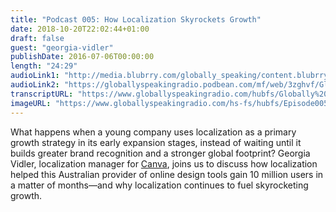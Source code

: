 ```yaml
---
title: "Podcast 005: How Localization Skyrockets Growth"
date: 2018-10-20T22:02:44+01:00
draft: false
guest: "georgia-vidler"
publishDate: 2016-07-06T00:00:00
length: "24:29"
audioLink1: "http://media.blubrry.com/globally_speaking/content.blubrry.com/globally_speaking/Globally_Speaking_005.mp3"
audioLink2: "https://globallyspeakingradio.podbean.com/mf/web/3zghvf/Globally_Speaking_005-How_Localization_Skyrockets_Growth.mp3"
transcriptURL: "https://www.globallyspeakingradio.com/hubfs/Globally%20Speaking%20Episode%20Transcripts/Globally_Speaking-Podcast_005_Transcript.docx"
imageURL: "https://www.globallyspeakingradio.com/hs-fs/hubfs/Episode005.jpg"
---
```

What happens when a young company uses localization as a primary growth strategy in its early expansion stages, instead of waiting until it builds greater brand recognition and a stronger global footprint? Georgia Vidler, localization manager for [Canva](https://www.canva.com), joins us to discuss how localization helped this Australian provider of online design tools gain 10 million users in a matter of months—and why localization continues to fuel skyrocketing growth.
